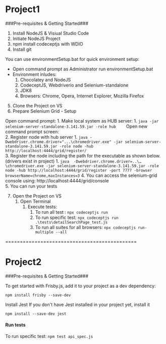 
# Project1 #

###Pre-requisites & Getting Started###

1. Install NodeJS & Visiual Studio Code
2. Initiate NodeJS Project
3. npm install codeceptjs with WDIO
4. Install git

You can use environmentSetup.bat for quick environment setup:
- Open command prompt as Administrator run environmentSetup.bat
- Environment inludes:
    1. Chocolatey and NodeJS
    2. CodeceptJS, Webdriverio and Selenium-standalone
    3. JDK8
    4. Browsers: Chrome, Opera, Internet Explorer, Mozilla Firefox
   
5. Clone the Project on VS
6. Prepare Selenium Grid - Setup

Open command prompt:
             1. Make local system as HUB server: 
                 1. ``` java -jar selenium-server-standalone-3.141.59.jar -role hub     ```
Open new command prompt screen:				 
             2. Register node with hub server
                 1. ```java -Dwebdriver.chrome.driver="...\chromedriver.exe" -jar selenium-server-standalone-3.141.59.jar -role node -hub http://localhost:4444/grid/register/```        
             3. Register the node including the path for the executable as shown below.(drivers exist in project)
                 1. ```java  -Dwebdriver.chrome.driver=..\…\chromedriver.exe -jar selenium-server-standalone-3.141.59.jar -role node -hub http://localhost:4444/grid/register -port 7777 -browser browserName=chrome,maxInstances=3``` 
             4. You can access the selenium-grid console using: http://localhost:4444/grid/console     
             5. You can run your tests

7. Open the Project on VS 
     1. Open Terminal
        1. Execute tests:
             1. To run all test : ``` npx codeceptjs run  ```
             2. To run specific test: ``` npx codeceptjs run .\tests\detailSearchPage_test.js     ```
             3. To run all suites for all browsers: ``` npx codeceptjs run-multiple --all  ```

=============================================

# Project2 #

###Pre-requisites & Getting Started###

To get started with Frisby.js, add it to your project as a dev dependency:

```npm install frisby --save-dev```

Install Jest
If you don't have Jest installed in your project yet, install it

```npm install --save-dev jest```

#### Run tests ####

To run specific test: ```npm test api_spec.js```

